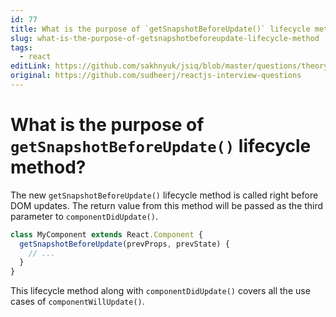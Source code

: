 ```yaml
---
id: 77
title: What is the purpose of `getSnapshotBeforeUpdate()` lifecycle method?
slug: what-is-the-purpose-of-getsnapshotbeforeupdate-lifecycle-method
tags:
  - react
editLink: https://github.com/sakhnyuk/jsiq/blob/master/questions/theory/react/77.md
original: https://github.com/sudheerj/reactjs-interview-questions
---
```


# What is the purpose of `getSnapshotBeforeUpdate()` lifecycle method?

The new `getSnapshotBeforeUpdate()` lifecycle method is called right before DOM updates. The return value from this method will be passed as the third parameter to `componentDidUpdate()`.

```javascript
class MyComponent extends React.Component {
  getSnapshotBeforeUpdate(prevProps, prevState) {
    // ...
  }
}
```

This lifecycle method along with `componentDidUpdate()` covers all the use cases of `componentWillUpdate()`.